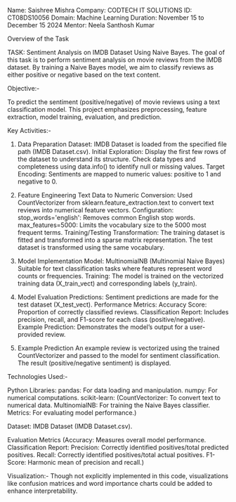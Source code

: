 Name: Saishree Mishra 
Company: CODTECH IT SOLUTIONS 
ID: CT08DS10056 
Domain: Machine Learning 
Duration: November 15 to December 15 2024
Mentor: Neela Santhosh Kumar



Overview of the Task

TASK: Sentiment Analysis on IMDB Dataset Using Naive Bayes.
The goal of this task is to perform sentiment analysis on movie reviews from the IMDB dataset. By training a Naive Bayes model, we aim to classify reviews as either positive or negative based on the text content.

Objective:-

To predict the sentiment (positive/negative) of movie reviews using a text classification model. This project emphasizes preprocessing, feature extraction, model training, evaluation, and prediction.


Key Activities:-

1. Data Preparation
Dataset: IMDB Dataset is loaded from the specified file path (IMDB Dataset.csv).
Initial Exploration:
Display the first few rows of the dataset to understand its structure.
Check data types and completeness using data.info() to identify null or missing values.
Target Encoding: Sentiments are mapped to numeric values: positive to 1 and negative to 0.

2. Feature Engineering
Text Data to Numeric Conversion:
Used CountVectorizer from sklearn.feature_extraction.text to convert text reviews into numerical feature vectors.
Configuration:
stop_words='english': Removes common English stop words.
max_features=5000: Limits the vocabulary size to the 5000 most frequent terms.
Training/Testing Transformation:
The training dataset is fitted and transformed into a sparse matrix representation.
The test dataset is transformed using the same vocabulary.

3. Model Implementation
Model: MultinomialNB (Multinomial Naive Bayes)
Suitable for text classification tasks where features represent word counts or frequencies.
Training: The model is trained on the vectorized training data (X_train_vect) and corresponding labels (y_train).

4. Model Evaluation
Predictions:
Sentiment predictions are made for the test dataset (X_test_vect).
Performance Metrics:
Accuracy Score: Proportion of correctly classified reviews.
Classification Report: Includes precision, recall, and F1-score for each class (positive/negative).
Example Prediction: Demonstrates the model’s output for a user-provided review.

5. Example Prediction
An example review is vectorized using the trained CountVectorizer and passed to the model for sentiment classification. The result (positive/negative sentiment) is displayed.


Technologies Used:-

Python Libraries:
pandas: For data loading and manipulation.
numpy: For numerical computations.
scikit-learn:
(CountVectorizer: To convert text to numerical data.
MultinomialNB: For training the Naive Bayes classifier.
Metrics: For evaluating model performance.)

Dataset: IMDB Dataset (IMDB Dataset.csv).

Evaluation Metrics
(Accuracy: Measures overall model performance.
Classification Report:
Precision: Correctly identified positives/total predicted positives.
Recall: Correctly identified positives/total actual positives.
F1-Score: Harmonic mean of precision and recall.)


Visualization:-
Though not explicitly implemented in this code, visualizations like confusion matrices and word importance charts could be added to enhance interpretability.

